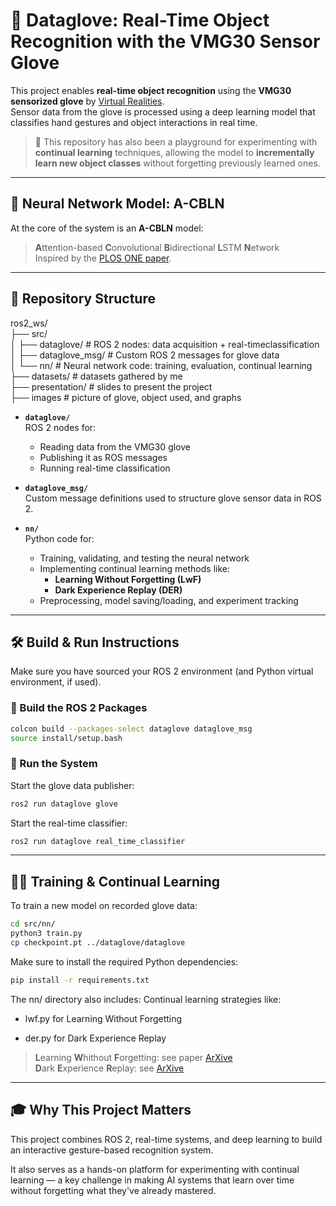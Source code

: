 # 🧤 Dataglove: Real-Time Object Recognition with the VMG30 Sensor Glove

This project enables **real-time object recognition** using the **VMG30 sensorized glove** by [Virtual Realities](https://www.vrealities.com/products/data-gloves/vmg30).  
Sensor data from the glove is processed using a deep learning model that classifies hand gestures and object interactions in real time.

> 🧪 This repository has also been a playground for experimenting with **continual learning** techniques, allowing the model to **incrementally learn new object classes** without forgetting previously learned ones.

---

## 🧠 Neural Network Model: A-CBLN

At the core of the system is an **A-CBLN** model:  
> **A**ttention-based **C**onvolutional **B**idirectional **L**STM **N**etwork  
Inspired by the [PLOS ONE paper](https://journals.plos.org/plosone/article?id=10.1371/journal.pone.0294174).


---

## 📂 Repository Structure
ros2_ws/\
├── src/ \
│ ├── dataglove/ # ROS 2 nodes: data acquisition + real-timeclassification \
│ ├── dataglove_msg/ # Custom ROS 2 messages for glove data\
│ └── nn/ # Neural network code: training, evaluation, continual learning\
├── datasets/ # datasets gathered by me  \
├── presentation/ # slides to present the project \
├── images # picture of glove, object used, and graphs
- **`dataglove/`**  
  ROS 2 nodes for:
  - Reading data from the VMG30 glove  
  - Publishing it as ROS messages  
  - Running real-time classification

- **`dataglove_msg/`**  
  Custom message definitions used to structure glove sensor data in ROS 2.

- **`nn/`**  
  Python code for:
  - Training, validating, and testing the neural network  
  - Implementing continual learning methods like:
    - **Learning Without Forgetting (LwF)**
    - **Dark Experience Replay (DER)**  
  - Preprocessing, model saving/loading, and experiment tracking

---

## 🛠️ Build & Run Instructions

Make sure you have sourced your ROS 2 environment (and Python virtual environment, if used).

### 🔧 Build the ROS 2 Packages

```bash
colcon build --packages-select dataglove dataglove_msg
source install/setup.bash
```


### 🚀 Run the System

Start the glove data publisher:
```bash
ros2 run dataglove glove
```

Start the real-time classifier:
```bash
ros2 run dataglove real_time_classifier
```

---
## 🏋️‍♂️ Training & Continual Learning

To train a new model on recorded glove data:
```bash
cd src/nn/
python3 train.py
cp checkpoint.pt ../dataglove/dataglove
```

Make sure to install the required Python dependencies:

```bash
pip install -r requirements.txt
```

The nn/ directory also includes:
Continual learning strategies like:

- lwf.py for Learning Without Forgetting

- der.py for Dark Experience Replay

> **L**earning **W**hithout **F**orgetting: see paper [ArXive](https://arxiv.org/abs/1606.09282)\
**D**ark **E**xperience **R**eplay: see [ArXive](https://arxiv.org/abs/2004.07211)

---
## 🎓 Why This Project Matters

This project combines ROS 2, real-time systems, and deep learning to build an interactive gesture-based recognition system.

It also serves as a hands-on platform for experimenting with continual learning — a key challenge in making AI systems that learn over time without forgetting what they've already mastered.
